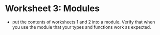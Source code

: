 # Worksheet 3: Modules

* put the contents of worksheets 1 and 2 into a module.  Verify that when you use the module that your types and functions work as expected.
